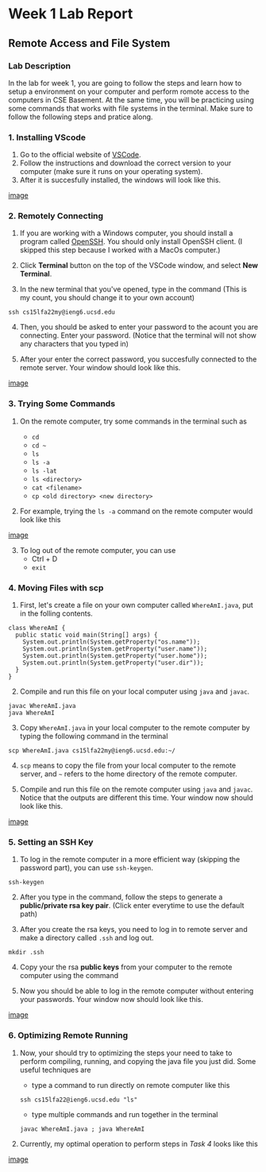 # Week 1 Lab Report
## Remote Access and File System
### Lab Description
In the lab for week 1, you are going to follow the steps and learn how to setup a environment on your computer and perform romote access to the computers in CSE Basement. At the same time, you will be practicing using some commands that works with file systems in the terminal. Make sure to follow the following steps and pratice along.

### **1. Installing VScode**
1. Go to the official website of [VSCode](https://code.visualstudio.com/).
2. Follow the instructions and download the correct version to your computer (make sure it runs on your operating system).
3. After it is succesfully installed, the windows will look like this.

[image]()

### **2. Remotely Connecting**
1. If you are working with a Windows computer, you should install a program called [OpenSSH](https://learn.microsoft.com/en-us/windows-server/administration/openssh/openssh_install_firstuse?tabs=gui). You should only install OpenSSH client. (I skipped this step because I worked with a MacOs computer.)

2. Click **Terminal** button on the top of the VSCode window, and select **New Terminal**.

3. In the new terminal that you've opened, type in the command (This is my count, you should change it to your own account)
``` 
ssh cs15lfa22my@ieng6.ucsd.edu
```

4. Then, you should be asked to enter your password to the acount you are connecting. Enter your password. (Notice that the terminal will not show any characters that you typed in)

5. After your enter the correct password, you succesfully connected to the remote server. Your window should look like this.

[image]()

### **3. Trying Some Commands**
1. On the remote computer, try some commands in the terminal such as 
    * `cd`
    * `cd ~`
    * `ls`
    * `ls -a`
    * `ls -lat`
    * `ls <directory>`
    * `cat <filename>`
    * `cp <old directory> <new directory>`

2. For example, trying the `ls -a` command on the remote computer would look like this

[image]()

3. To log out of the remote computer, you can use
    * Ctrl + D
    * `exit`


### **4. Moving Files with scp**
1. First, let's create a file on your own computer called `WhereAmI.java`, put in the folling contents.  
```
class WhereAmI {
  public static void main(String[] args) {
    System.out.println(System.getProperty("os.name"));
    System.out.println(System.getProperty("user.name"));
    System.out.println(System.getProperty("user.home"));
    System.out.println(System.getProperty("user.dir"));
  }
}
```
2. Compile and run this file on your local computer
using `java` and `javac`.
```
javac WhereAmI.java
java WhereAmI
```

3. Copy `WhereAmI.java` in your local computer to the remote computer by typing the following command in the terminal
```
scp WhereAmI.java cs15lfa22my@ieng6.ucsd.edu:~/
```

4. `scp` means to copy the file from your local computer to the remote server, and `~` refers to the home directory of the remote computer.

5. Compile and run this file on the remote computer
using `java` and `javac`. Notice that the outputs are different this time. Your window now should look like this.

[image]()

### **5. Setting an SSH Key**
1. To log in the remote computer in a more efficient way (skipping the password part), you can use `ssh-keygen`.
```
ssh-keygen
```
2. After you type in the command, follow the steps to generate a **public/private rsa key pair**. (Click enter everytime to use the default path)

3. After you create the rsa keys, you need to log in to remote server and make a directory called `.ssh` and log out.
```
mkdir .ssh
```
4. Copy your the rsa **public keys** from your computer to the remote computer using the command

5. Now you should be able to log in the remote computer without entering your passwords. Your window now should look like this.

[image]()

### **6. Optimizing Remote Running**
1. Now, your should try to optimizing the steps your need to take to perform compiling, running, and copying the java file you just did. Some useful techniques are 
    * type a command to run directly on remote computer like this
    ```
    ssh cs15lfa22@ieng6.ucsd.edu "ls"
    ```

    * type multiple commands and run together in the terminal
    ```
    javac WhereAmI.java ; java WhereAmI
    ```

2. Currently, my optimal operation to perform steps in *Task 4* looks like this

[image]()

